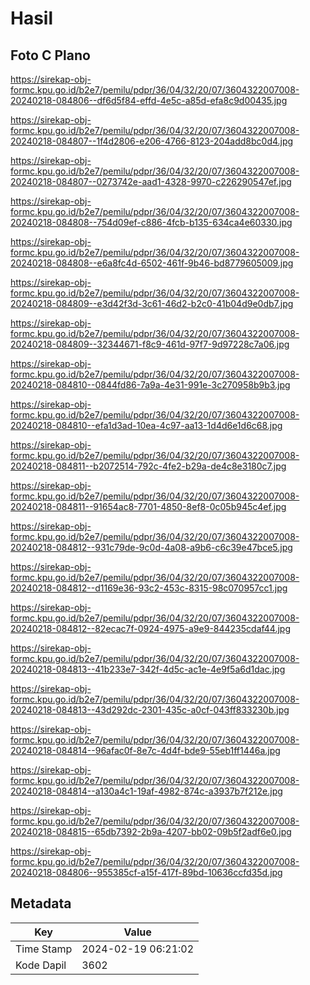 # Hasil

## Foto C Plano

https://sirekap-obj-formc.kpu.go.id/b2e7/pemilu/pdpr/36/04/32/20/07/3604322007008-20240218-084806--df6d5f84-effd-4e5c-a85d-efa8c9d00435.jpg

https://sirekap-obj-formc.kpu.go.id/b2e7/pemilu/pdpr/36/04/32/20/07/3604322007008-20240218-084807--1f4d2806-e206-4766-8123-204add8bc0d4.jpg

https://sirekap-obj-formc.kpu.go.id/b2e7/pemilu/pdpr/36/04/32/20/07/3604322007008-20240218-084807--0273742e-aad1-4328-9970-c226290547ef.jpg

https://sirekap-obj-formc.kpu.go.id/b2e7/pemilu/pdpr/36/04/32/20/07/3604322007008-20240218-084808--754d09ef-c886-4fcb-b135-634ca4e60330.jpg

https://sirekap-obj-formc.kpu.go.id/b2e7/pemilu/pdpr/36/04/32/20/07/3604322007008-20240218-084808--e6a8fc4d-6502-461f-9b46-bd8779605009.jpg

https://sirekap-obj-formc.kpu.go.id/b2e7/pemilu/pdpr/36/04/32/20/07/3604322007008-20240218-084809--e3d42f3d-3c61-46d2-b2c0-41b04d9e0db7.jpg

https://sirekap-obj-formc.kpu.go.id/b2e7/pemilu/pdpr/36/04/32/20/07/3604322007008-20240218-084809--32344671-f8c9-461d-97f7-9d97228c7a06.jpg

https://sirekap-obj-formc.kpu.go.id/b2e7/pemilu/pdpr/36/04/32/20/07/3604322007008-20240218-084810--0844fd86-7a9a-4e31-991e-3c270958b9b3.jpg

https://sirekap-obj-formc.kpu.go.id/b2e7/pemilu/pdpr/36/04/32/20/07/3604322007008-20240218-084810--efa1d3ad-10ea-4c97-aa13-1d4d6e1d6c68.jpg

https://sirekap-obj-formc.kpu.go.id/b2e7/pemilu/pdpr/36/04/32/20/07/3604322007008-20240218-084811--b2072514-792c-4fe2-b29a-de4c8e3180c7.jpg

https://sirekap-obj-formc.kpu.go.id/b2e7/pemilu/pdpr/36/04/32/20/07/3604322007008-20240218-084811--91654ac8-7701-4850-8ef8-0c05b945c4ef.jpg

https://sirekap-obj-formc.kpu.go.id/b2e7/pemilu/pdpr/36/04/32/20/07/3604322007008-20240218-084812--931c79de-9c0d-4a08-a9b6-c6c39e47bce5.jpg

https://sirekap-obj-formc.kpu.go.id/b2e7/pemilu/pdpr/36/04/32/20/07/3604322007008-20240218-084812--d1169e36-93c2-453c-8315-98c070957cc1.jpg

https://sirekap-obj-formc.kpu.go.id/b2e7/pemilu/pdpr/36/04/32/20/07/3604322007008-20240218-084812--82ecac7f-0924-4975-a9e9-844235cdaf44.jpg

https://sirekap-obj-formc.kpu.go.id/b2e7/pemilu/pdpr/36/04/32/20/07/3604322007008-20240218-084813--41b233e7-342f-4d5c-ac1e-4e9f5a6d1dac.jpg

https://sirekap-obj-formc.kpu.go.id/b2e7/pemilu/pdpr/36/04/32/20/07/3604322007008-20240218-084813--43d292dc-2301-435c-a0cf-043ff833230b.jpg

https://sirekap-obj-formc.kpu.go.id/b2e7/pemilu/pdpr/36/04/32/20/07/3604322007008-20240218-084814--96afac0f-8e7c-4d4f-bde9-55eb1ff1446a.jpg

https://sirekap-obj-formc.kpu.go.id/b2e7/pemilu/pdpr/36/04/32/20/07/3604322007008-20240218-084814--a130a4c1-19af-4982-874c-a3937b7f212e.jpg

https://sirekap-obj-formc.kpu.go.id/b2e7/pemilu/pdpr/36/04/32/20/07/3604322007008-20240218-084815--65db7392-2b9a-4207-bb02-09b5f2adf6e0.jpg

https://sirekap-obj-formc.kpu.go.id/b2e7/pemilu/pdpr/36/04/32/20/07/3604322007008-20240218-084806--955385cf-a15f-417f-89bd-10636ccfd35d.jpg


## Metadata

| Key        | Value               |
| ---------- | ------------------- |
| Time Stamp | 2024-02-19 06:21:02 |
| Kode Dapil | 3602                |




